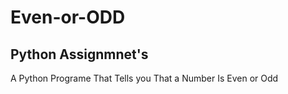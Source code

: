 # Even-or-ODD

## Python Assignmnet's

A Python Programe That Tells you That a Number Is Even or Odd
